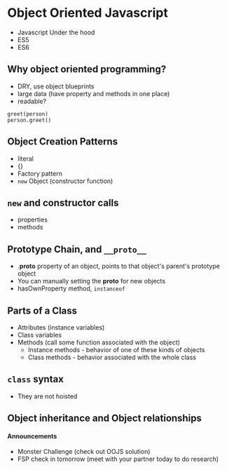 # Object Oriented Javascript
- Javascript Under the hood
- ES5
- ES6

## Why object oriented programming?
- DRY, use object blueprints
- large data (have property and methods in one place)
- readable?
```
greet(person)
person.greet()
```

## Object Creation Patterns
- literal
 - {}
- Factory pattern
- `new` Object (constructor function)

## `new` and constructor calls
- properties
- methods

## Prototype Chain, and `__proto__`
- .__proto__ property of an object, points to that object's parent's prototype object
- You can manually setting the __proto__ for new objects
- hasOwnProperty method, `instanceof`

## Parts of a Class
- Attributes (instance variables)
- Class variables
- Methods (call some function associated with the object)
  - Instance methods - behavior of one of these kinds of objects
  - Class methods - behavior associated with the whole class

## `class` syntax
- They are not hoisted

## Object inheritance and Object relationships



#### Announcements
- Monster Challenge (check out OOJS solution)
- FSP check in tomorrow (meet with your partner today to do research)
